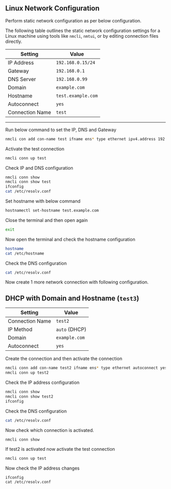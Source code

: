 ## Linux Network Configuration

Perform static network configuration as per below configuration.

The following table outlines the static network configuration settings for a Linux machine using tools like `nmcli`, `nmtui`, or by editing connection files directly.

| Setting           | Value               |
|------------------|---------------------|
| IP Address        | `192.168.0.15/24`   |
| Gateway           | `192.168.0.1`       |
| DNS Server        | `192.168.0.99`      |
| Domain            | `example.com`       |
| Hostname          | `test.example.com`  |
| Autoconnect       | `yes`               |
| Connection Name   | `test`              |

---

Run below command to set the IP, DNS and Gateway

```bash
nmcli con add con-name test ifname ens* type ethernet ipv4.address 192.168.0.15/24 ipv4.gateway 192.168.0.1 ipv4.dns 192.168.0.99 autoconnect yes
```
Activate the test connection
```bash
nmcli conn up test
```
Check IP and DNS configuration
```bash
nmcli conn show
nmcli conn show test
ifconfig
cat /etc/resolv.conf
```
Set hostname with below command
```bash
hostnamectl set-hostname test.example.com
```
Close the terminal and then open again
```bash
exit
```
Now open the terminal and check the hostname configuration
```bash
hostname
cat /etc/hostname
```
Check the DNS configuration
```bash
cat /etc/resolv.conf
```
Now create 1 more network connection with following configuration.

## DHCP with Domain and Hostname (`test3`)

| Setting           | Value               |
|------------------|---------------------|
| Connection Name   | `test2`             |
| IP Method         | `auto` (DHCP)       |
| Domain            | `example.com`       |
| Autoconnect       | `yes`               |

Create the connection and then activate the connection
```bash
nmcli conn add con-name test2 ifname ens* type ethernet autoconnect yes ipv4.method auto
nmcli conn up test2
```
Check the IP address configuration
```bash
nmcli conn show
nmcli conn show test2
ifconfig
```
Check the DNS configuration
```bash
cat /etc/resolv.conf
```
Now check which connection is activated.
```bash
nmcli conn show
```
If test2 is activated now activate the test connection
```bash
nmcli conn up test
```
Now check the IP address changes
```
ifconfig
cat /etc/resolv.conf
```
